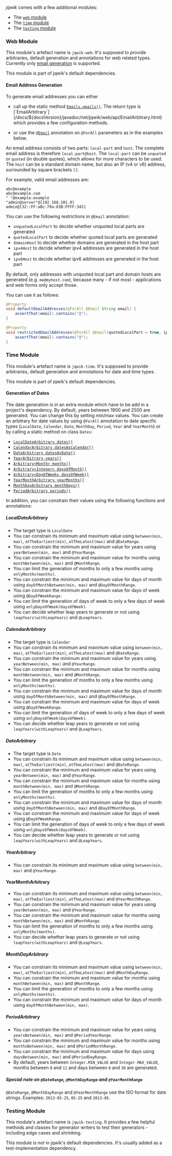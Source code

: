 _jqwik_ comes with a few additional modules:

- The [`web` module](#web-module)
- The [`time` module](#time-module)
- The [`testing` module](#testing-module)

### Web Module

This module's artefact name is `jqwik-web`. It's supposed to provide arbitraries,
default generation and annotations for web related types. Currently only
[email generation](#email-address-generation) is supported.

This module is part of jqwik's default dependencies.


#### Email Address Generation

To generate email addresses you can either

- call up the static method [`Emails.emails()`](/docs/${docsVersion}/javadoc/net/jqwik/web/api/Emails.html#emails()).
  The return type is [`EmailArbitrary`](/docs/${docsVersion}/javadoc/net/jqwik/web/api/EmailArbitrary.html)
  which provides a few configuration methods.

- or use the [`@Email`](/docs/${docsVersion}/javadoc/net/jqwik/web/api/Email.html)
  annotation on `@ForAll` parameters as in the examples below.

An email address consists of two parts: `local-part` and `host`.
The complete email address is therefore `local-part@host`.
The `local-part` can be `unquoted` or `quoted` (in double quotes), which allows for more characters to be used.
The `host` can be a standard domain name, but also an IP (v4 or v6) address, surrounded by square brackets `[]`.

For example, valid email addresses are:
```
abc@example
abc@example.com
" "@example.example
"admin@server"@[192.168.201.0]
admin@[32::FF:aBc:79a:83B:FFFF:345]
```

You can use the following restrictions in `@Email` annotation:
- `unquotedLocalPart` to decide whether unquoted local parts are generated
- `quotedLocalPart` to decide whether quoted local parts are generated
- `domainHost` to decide whether domains are generated in the host part
- `ipv4Host` to decide whether ipv4 addresses are generated in the host part
- `ipv6Host` to decide whether ipv6 addresses are generated in the host part 
  
By default, only addresses with unquoted local part and domain hosts are 
generated (e.g. `me@myhost.com`), because many - if not most - applications 
and web forms only accept those.

You can use it as follows:

```java
@Property
void defaultEmailAddresses(@ForAll @Email String email) {
    assertThat(email).contains("@");
}

@Property
void restrictedEmailAddresses(@ForAll @Email(quotedLocalPart = true, ipv4Host = true, domainHost = false) String email) {
    assertThat(email).contains("@");
}
```

### Time Module

This module's artefact name is `jqwik-time`. It's supposed to provide arbitraries,
default generation and annotations for date and time types.

This module is part of jqwik's default dependencies.

#### Generation of Dates

The date generation is in an extra module which have to be add in a project's dependency.
By default, years between 1900 and 2500 are generated. You can change this by setting min/max values.
You can create an arbitrary for date values by using `@ForAll` annotation to date specific types (`LocalDate`, `Calendar`, `Date`, `MonthDay`, `Period`, `Year` and `YearMonth`) or by calling a static method on class `Dates`:

- [`LocalDateArbitrary dates()`](/docs/${docsVersion}/javadoc/net/jqwik/time/api/Dates.html#dates())
- [`CalendarArbitrary datesAsCalendar()`](/docs/${docsVersion}/javadoc/net/jqwik/time/api/Dates.html#datesAsCalendar())
- [`DateArbitrary datesAsDate()`](/docs/${docsVersion}/javadoc/net/jqwik/time/api/Dates.html#datesAsDate())
- [`YearArbitrary years()`](/docs/${docsVersion}/javadoc/net/jqwik/time/api/Dates.html#years())
- [`Arbitrary<Month> months()`](/docs/${docsVersion}/javadoc/net/jqwik/time/api/Dates.html#months())
- [`Arbitrary<Integer> daysOfMonth()`](/docs/${docsVersion}/javadoc/net/jqwik/time/api/Dates.html#daysOfMonth())
- [`Arbitrary<DayOfWeek> daysOfWeek()`](/docs/${docsVersion}/javadoc/net/jqwik/time/api/Dates.html#daysOfWeek())
- [`YearMonthArbitrary yearMonths()`](/docs/${docsVersion}/javadoc/net/jqwik/time/api/Dates.html#yearMonths())
- [`MonthDayArbitrary monthDays()`](/docs/${docsVersion}/javadoc/net/jqwik/time/api/Dates.html#monthDays())
- [`PeriodArbitrary periods()`](/docs/${docsVersion}/javadoc/net/jqwik/time/api/Dates.html#periods())

In addition, you can constrain their values using the following functions and annotations:

##### LocalDateArbitrary

- The target type is `LocalDate`
- You can constrain its minimum and maximum value using `between(min, max)`, `atTheEarliest(min)`, `atTheLatest(max)` and `@DateRange`.
- You can constrain the minimum and maximum value for years using `yearBetween(min, max)` and `@YearRange`.
- You can constrain the minimum and maximum value for months using `monthBetween(min, max)` and `@MonthRange`.
- You can limit the generation of months to only a few months using `onlyMonths(months)`.
- You can constrain the minimum and maximum value for days of month using `dayOfMonthBetween(min, max)` and `@DayOfMonthRange`.
- You can constrain the minimum and maximum value for days of week using `@DayOfWeekRange`.
- You can limit the generation of days of week to only a few days of week using `onlyDaysOfWeek(daysOfWeek)`.
- You can decide whether leap years to generate or not using `leapYears(withLeapYears)` and `@LeapYears`.

##### CalendarArbitrary

- The target type is `Calendar`
- You can constrain its minimum and maximum value using `between(min, max)`, `atTheEarliest(min)`, `atTheLatest(max)` and `@DateRange`.
- You can constrain the minimum and maximum value for years using `yearBetween(min, max)` and `@YearRange`.
- You can constrain the minimum and maximum value for months using `monthBetween(min, max)` and `@MonthRange`.
- You can limit the generation of months to only a few months using `onlyMonths(months)`.
- You can constrain the minimum and maximum value for days of month using `dayOfMonthBetween(min, max)` and `@DayOfMonthRange`.
- You can constrain the minimum and maximum value for days of week using `@DayOfWeekRange`.
- You can limit the generation of days of week to only a few days of week using `onlyDaysOfWeek(daysOfWeek)`.
- You can decide whether leap years to generate or not using `leapYears(withLeapYears)` and `@LeapYears`.

##### DateArbitrary

- The target type is `Date`
- You can constrain its minimum and maximum value using `between(min, max)`, `atTheEarliest(min)`, `atTheLatest(max)` and `@DateRange`.
- You can constrain the minimum and maximum value for years using `yearBetween(min, max)` and `@YearRange`.
- You can constrain the minimum and maximum value for months using `monthBetween(min, max)` and `@MonthRange`.
- You can limit the generation of months to only a few months using `onlyMonths(months)`.
- You can constrain the minimum and maximum value for days of month using `dayOfMonthBetween(min, max)` and `@DayOfMonthRange`.
- You can constrain the minimum and maximum value for days of week using `@DayOfWeekRange`.
- You can limit the generation of days of week to only a few days of week using `onlyDaysOfWeek(daysOfWeek)`.
- You can decide whether leap years to generate or not using `leapYears(withLeapYears)` and `@LeapYears`.

##### YearArbitrary

- You can constrain its minimum and maximum value using `between(min, max)` and `@YearRange`.

#### YearMonthArbitrary

- You can constrain its minimum and maximum value using `between(min, max)`, `atTheEarliest(min)`, `atTheLatest(max)` and `@YearMonthRange`.
- You can constrain the minimum and maximum value for years using `yearBetween(min, max)` and `@YearRange`.
- You can constrain the minimum and maximum value for months using `monthBetween(min, max)` and `@MonthRange`.
- You can limit the generation of months to only a few months using `onlyMonths(months)`.
- You can decide whether leap years to generate or not using `leapYears(withLeapYears)` and `@LeapYears`.

##### MonthDayArbitrary

- You can constrain its minimum and maximum value using `between(min, max)`, `atTheEarliest(min)`, `atTheLatest(max)` and `@MonthDayRange`.
- You can constrain the minimum and maximum value for months using `monthBetween(min, max)` and `@MonthRange`.
- You can limit the generation of months to only a few months using `onlyMonths(months)`.
- You can constrain the minimum and maximum value for days of month using `dayOfMonthBetween(min, max)`.

##### PeriodArbitrary

- You can constrain the minimum and maximum value for years using `yearsBetween(min, max)` and `@PeriodYearRange`.
- You can constrain the minimum and maximum value for months using `monthsBetween(min, max)` and `@PeriodMonthRange`.
- You can constrain the minimum and maximum value for days using `daysBetween(min, max)` and `@PeriodDayRange`.
- By default, years between `Integer.MIN_VALUE` and `Integer.MAX_VALUE`, months between `0` and `11` and days between `0` and `30` are generated.

##### Special note on `@DateRange`, `@MonthDayRange` and `@YearMonthRange`

`@DateRange`, `@MonthDayRange` and `@YearMonthRange` use the ISO format for date strings. Examples: `2013-05-25`, `05-25` and `2013-05`.

### Testing Module

This module's artefact name is `jqwik-testing`. It provides a few helpful methods
and classes for generator writers to test their generators - including 
edge cases and shrinking.

This module is _not_ in jqwik's default dependencies. It's usually added as a
test-implementation dependency.

